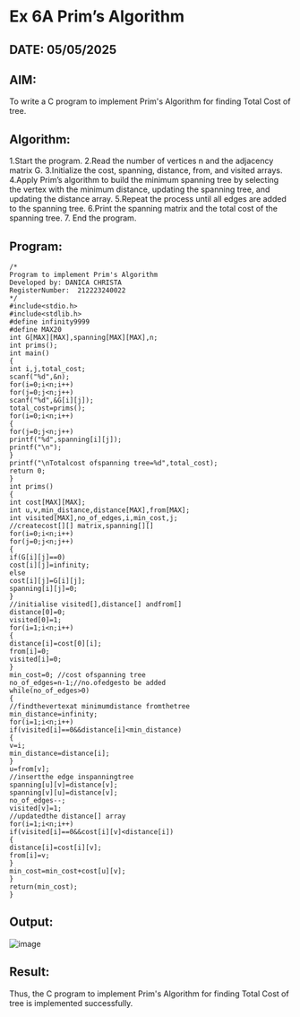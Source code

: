 # Ex 6A Prim’s Algorithm
## DATE: 05/05/2025
## AIM:
To write a C program to implement Prim's Algorithm for finding Total Cost of tree.

## Algorithm:
1.Start the program.
2.Read the number of vertices n and the adjacency matrix G.
3.Initialize the cost, spanning, distance, from, and visited arrays.
4.Apply Prim’s algorithm to build the minimum spanning tree by selecting the vertex with the minimum distance, updating the spanning tree, and updating the distance array.
5.Repeat the process until all edges are added to the spanning tree.
6.Print the spanning matrix and the total cost of the spanning tree.
7. End the program.

## Program:
```
/*
Program to implement Prim's Algorithm
Developed by: DANICA CHRISTA
RegisterNumber:  212223240022
*/
#include<stdio.h> 
#include<stdlib.h>
#define infinity9999
#define MAX20
int G[MAX][MAX],spanning[MAX][MAX],n; 
int prims();
int main()
{
int i,j,total_cost; 
scanf("%d",&n); 
for(i=0;i<n;i++) 
for(j=0;j<n;j++) 
scanf("%d",&G[i][j]); 
total_cost=prims();
for(i=0;i<n;i++)
{
for(j=0;j<n;j++)
printf("%d",spanning[i][j]); 
printf("\n");
}
printf("\nTotalcost ofspanning tree=%d",total_cost); 
return 0;
}
int prims()
{
int cost[MAX][MAX];
int u,v,min_distance,distance[MAX],from[MAX]; 
int visited[MAX],no_of_edges,i,min_cost,j;
//createcost[][] matrix,spanning[][] 
for(i=0;i<n;i++)
for(j=0;j<n;j++)
{ 
if(G[i][j]==0)
cost[i][j]=infinity; 
else 
cost[i][j]=G[i][j]; 
spanning[i][j]=0;
}
//initialise visited[],distance[] andfrom[] 
distance[0]=0;
visited[0]=1; 
for(i=1;i<n;i++)
{
distance[i]=cost[0][i]; 
from[i]=0; 
visited[i]=0;
}
min_cost=0; //cost ofspanning tree 
no_of_edges=n-1;//no.ofedgesto be added 
while(no_of_edges>0)
{
//findthevertexat minimumdistance fromthetree 
min_distance=infinity;
for(i=1;i<n;i++) 
if(visited[i]==0&&distance[i]<min_distance)
{
v=i; 
min_distance=distance[i];
}
u=from[v];
//insertthe edge inspanningtree 
spanning[u][v]=distance[v]; 
spanning[v][u]=distance[v]; 
no_of_edges--;
visited[v]=1;
//updatedthe distance[] array
for(i=1;i<n;i++) 
if(visited[i]==0&&cost[i][v]<distance[i])
{
distance[i]=cost[i][v]; 
from[i]=v;
}
min_cost=min_cost+cost[u][v];
}
return(min_cost);
}

```

## Output:

![image](https://github.com/user-attachments/assets/ec66f784-57b1-4ee8-aee8-8f4715062c8b)

## Result:
Thus, the C program to implement Prim's Algorithm for finding Total Cost of tree is implemented successfully.
